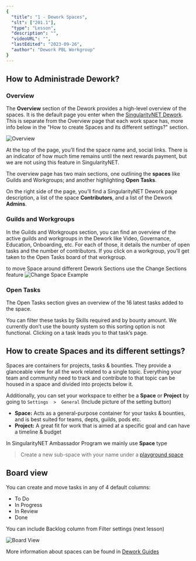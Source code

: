 ```yaml
---
{
  "title": "1 - Dework Spaces",
  "slt": ["201.1"],
  "type": "Lesson",
  "description": "",
  "videoURL": "",
  "lastEdited": "2023-09-26",
  "author": "Dework PBL Workgroup"
}
---
```


## How to Administrade Dework?
### Overview

The **Overview** section of the Dework provides a high-level overview of the spaces.
It is the default page you enter when the [SingularityNET Dework](https://app.dework.xyz/singularitynet-ambas).
This is separate from the Overview page that each work space has, more info below in the "How to create Spaces and its different settings?" section.

![Overview](/Dework_PBL_Pictures/Module_201/Overview_Screen.png)

At the top of the page, you’ll find the space name and, social links.
There is an indicator of how much time remains until the next rewards payment, but we are not using this feature in SingularityNET.

The overview page has two main sections, one outlining the **spaces** like Guilds and Workgroups;
and another highlighting **Open Tasks**.

On the right side of the page, you’ll find a SingularityNET Dework page description, a list of the space **Contributors**, and a list of the Dework **Admins**.

### Guilds and Workgroups

In the Guilds and Workgroups section, you can find an overview of the active guilds and workgroups in the Dework like Video, Governance, Education, Onboarding, etc.
For each of those, it details the number of open tasks and the number of contributors. If you click on a workgroup, you’ll get taken to the Open Tasks board of that workgroup.

to move Space around different Dework Sections use the Change Sections feature
![Change Space Example](/Dework_PBL_Pictures/Module_201/Change_Space_Example.png)

### Open Tasks

The Open Tasks section gives an overview of the 16 latest tasks added to the space.

You can filter these tasks by Skills required and by bounty amount. We currently don’t use the bounty system so this sorting option is not functional. Clicking on a task leads you to that task’s page.

## How to create Spaces and its different settings?

Spaces are containers for projects, tasks & bounties. They provide a glanceable view for all the work related to a single topic. Everything your team and community need to track and contribute to that topic can be housed in a space and divided into projects below it.

Additionally, you can set your workspace to either be a **Space** or **Project** by going to `Settings  >  General`
(Include picture of the setting button)

- **Space:** Acts as a general-purpose container for your tasks & bounties, and is best suited for teams, depts, guilds, pods etc.
- **Project:** A great fit for work that is aimed at a specific goal and can have a timeline & budget

In SingularityNET Ambassador Program we mainly use **Space** type

> Create a new sub-space with your name under a [playground space](https://app.dework.xyz/singularitynet-ambas/playground-75337/overview)


## Board view

You can create and move tasks in any of 4 default columns:

- To Do
- In Progress
- In Review
- Done

You can include Backlog column from Filter settings (next lesson)

![Board View](/Dework_PBL_Pictures/Module_201/Board_View.png)

More information about spaces can be found in [Dework Guides](https://dework.gitbook.io/product-docs/guides-for-orgs/setup-your-first-space)

